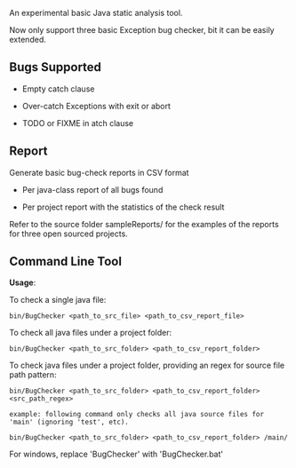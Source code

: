 
An experimental basic Java static analysis tool.

Now only support three basic Exception bug checker, bit it can be easily extended.

## Bugs Supported

  * Empty catch clause
  
  * Over-catch Exceptions with exit or abort
  
  * TODO or FIXME in atch clause
  
## Report

Generate basic bug-check reports in CSV format

  * Per java-class report of all bugs found
  
  * Per project report with the statistics of the check result

Refer to the source folder sampleReports/ for the examples of the reports for three open sourced projects.

## Command Line Tool

**Usage**:
    
To check a single java file:

    bin/BugChecker <path_to_src_file> <path_to_csv_report_file>
    
To check all java files under a project folder:

    bin/BugChecker <path_to_src_folder> <path_to_csv_report_folder>
    
To check java files under a project folder, providing an regex for source file path pattern:

    bin/BugChecker <path_to_src_folder> <path_to_csv_report_folder> <src_path_regex>
    
    example: following command only checks all java source files for 'main' (ignoring 'test', etc).
    
    bin/BugChecker <path_to_src_folder> <path_to_csv_report_folder> /main/

For windows, replace 'BugChecker' with 'BugChecker.bat'

